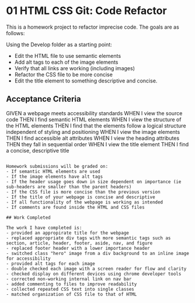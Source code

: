 # 01 HTML CSS Git: Code Refactor

This is a homework project to refactor imprecise code. The goals are as follows:

Using the Develop folder as a starting point:
- Edit the HTML file to use semantic elements  
- Add alt tags to each of the image elements
- Verify that all links are working (including images)
- Refactor the CSS file to be more concise
- Edit the title element to something descriptive and concise.

## Acceptance Criteria

GIVEN a webpage meets accessibility standards
WHEN I view the source code
THEN I find semantic HTML elements
WHEN I view the structure of the HTML elements
THEN I find that the elements follow a logical structure independent of styling and positioning
WHEN I view the image elements
THEN I find accessible alt attributes
WHEN I view the heading attributes
THEN they fall in sequential order
WHEN I view the title element
THEN I find a concise, descriptive title
```

Homework submissions will be graded on:
- If semantic HTML elements are used
- If the image elements have alt tags
- If the header usage goes down in size dependent on importance (ie sub-headers are smaller than the parent headers)
- If the CSS file is more concise than the previous version
- If the title of your webpage is concise and descriptive
- If all functionality of the webpage is working as intended
- If comments are found inside the HTML and CSS files

## Work Completed

The work I have completed is:
- provided an appropirate title for the webpage
- replaced appropriate div tags with more semantic tags such as section, article, header, footer, aside, nav, and figure
- replaced footer header with a lower importance header
- switched class "hero" image from a div background to an inline image for accessibility
- provided alt tags for each image
- double checked each image with a screen reader for flow and clarity
- checked display on different devices using chrome developer tools
- corrected non-working internal link on nav bar
- added commenting to files to improve readability
- collected repeated CSS text into single classes
- matched organization of CSS file to that of HTML